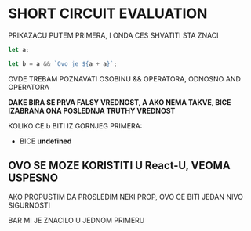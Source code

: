 # SHORT CIRCUIT EVALUATION

PRIKAZACU PUTEM PRIMERA, I ONDA CES SHVATITI STA ZNACI

```javascript
let a;

let b = a && `Ovo je ${a + a}`;

```

OVDE TREBAM POZNAVATI OSOBINU && OPERATORA, ODNOSNO AND OPERATORA

**DAKE BIRA SE PRVA FALSY VREDNOST, A AKO NEMA TAKVE, BICE IZABRANA ONA POSLEDNJA TRUTHY VREDNOST**

KOLIKO CE b BITI IZ GORNJEG PRIMERA:

- BICE **undefined**

## OVO SE MOZE KORISTITI U React-U, VEOMA USPESNO

AKO PROPUSTIM DA PROSLEDIM NEKI PROP, OVO CE BITI JEDAN NIVO SIGURNOSTI

BAR MI JE ZNACILO U JEDNOM PRIMERU